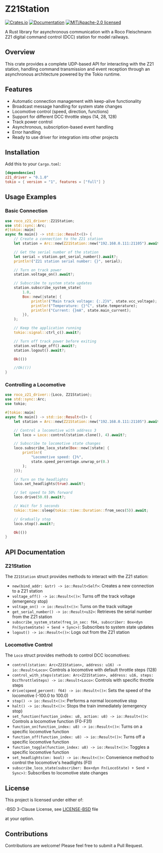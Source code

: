 # Z21Station

[![Crates.io](https://img.shields.io/crates/v/z21_driver.svg)](https://crates.io/crates/z21_driver)
[![Documentation](https://docs.rs/z21_driver/badge.svg)](https://docs.rs/z21_driver)
[![MIT/Apache-2.0 licensed](https://img.shields.io/crates/l/z21_driver.svg)](./LICENSE)

A Rust library for asynchronous communication with a Roco Fleischmann Z21 digital command control (DCC) station for model railways.

## Overview

This crate provides a complete UDP-based API for interacting with the Z21 station, handling command transmission and event reception through an asynchronous architecture powered by the Tokio runtime.

## Features

- Automatic connection management with keep-alive functionality
- Broadcast message handling for system state changes
- Locomotive control (speed, direction, functions)
- Support for different DCC throttle steps (14, 28, 128)
- Track power control
- Asynchronous, subscription-based event handling
- Error handling
- Ready to use driver for integration into other projects

## Installation

Add this to your `Cargo.toml`:

```toml
[dependencies]
z21_driver = "0.1.0"
tokio = { version = "1", features = ["full"] }
```

## Usage Examples

### Basic Connection

```rust
use roco_z21_driver::Z21Station;
use std::sync::Arc;
#[tokio::main]
async fn main() -> std::io::Result<()> {
    // Create a connection to the Z21 station
    let station = Arc::new(Z21Station::new("192.168.0.111:21105").await?);

    // Get the serial number of the station
    let serial = station.get_serial_number().await?;
    println!("Z21 station serial number: {}", serial);

    // Turn on track power
    station.voltage_on().await?;

    // Subscribe to system state updates
    station.subscribe_system_state(
        1.0,
        Box::new(|state| {
            println!("Main track voltage: {:.2}V", state.vcc_voltage);
            println!("Temperature: {}°C", state.temperature);
            println!("Current: {}mA", state.main_current);
        }),
    );

    // Keep the application running
    tokio::signal::ctrl_c().await?;

    // Turn off track power before exiting
    station.voltage_off().await?;
    station.logout().await?;

    Ok(())

    //Ok(())
}

```

### Controlling a Locomotive

```rust
use roco_z21_driver::{Loco, Z21Station};
use std::sync::Arc;
use tokio;

#[tokio::main]
async fn main() -> std::io::Result<()> {
    let station = Arc::new(Z21Station::new("192.168.0.111:21105").await?);

    // Control a locomotive with address 3
    let loco = Loco::control(station.clone(), 4).await?;

    // Subscribe to locomotive state changes
    loco.subscribe_loco_state(Box::new(|state| {
        println!(
            "Locomotive speed: {}%",
            state.speed_percentage.unwrap_or(0.)
        );
    }));

    // Turn on the headlights
    loco.set_headlights(true).await?;

    // Set speed to 50% forward
    loco.drive(50.0).await?;

    // Wait for 5 seconds
    tokio::time::sleep(tokio::time::Duration::from_secs(5)).await;

    // Gradually stop
    loco.stop().await?;

    Ok(())
}


```

## API Documentation

### Z21Station

The `Z21Station` struct provides methods to interact with the Z21 station:

- `new(bind_addr: &str) -> io::Result<Self>`: Creates a new connection to a Z21 station
- `voltage_off() -> io::Result<()>`: Turns off the track voltage (emergency stop)
- `voltage_on() -> io::Result<()>`: Turns on the track voltage
- `get_serial_number() -> io::Result<u32>`: Retrieves the serial number from the Z21 station
- `subscribe_system_state(freq_in_sec: f64, subscriber: Box<dyn Fn(SystemState) + Send + Sync>)`: Subscribes to system state updates
- `logout() -> io::Result<()>`: Logs out from the Z21 station

### Locomotive Control

The `Loco` struct provides methods to control DCC locomotives:

- `control(station: Arc<Z21Station>, address: u16) -> io::Result<Loco>`: Controls a locomotive with default throttle steps (128)
- `control_with_steps(station: Arc<Z21Station>, address: u16, steps: DccThrottleSteps) -> io::Result<Loco>`: Controls with specific throttle steps
- `drive(speed_percent: f64) -> io::Result<()>`: Sets the speed of the locomotive (-100.0 to 100.0)
- `stop() -> io::Result<()>`: Performs a normal locomotive stop
- `halt() -> io::Result<()>`: Stops the train immediately (emergency stop)
- `set_function(function_index: u8, action: u8) -> io::Result<()>`: Controls a locomotive function (F0-F31)
- `function_on(function_index: u8) -> io::Result<()>`: Turns on a specific locomotive function
- `function_off(function_index: u8) -> io::Result<()>`: Turns off a specific locomotive function
- `function_toggle(function_index: u8) -> io::Result<()>`: Toggles a specific locomotive function
- `set_headlights(on: bool) -> io::Result<()>`: Convenience method to control the locomotive's headlights (F0)
- `subscribe_loco_state(subscriber: Box<dyn Fn(LocoState) + Send + Sync>)`: Subscribes to locomotive state changes

## License

This project is licensed under either of:

-BSD 3-Clause License, see [LICENSE-BSD](https://opensource.org/license/bsd-3-clause) file

at your option.

## Contributions

Contributions are welcome! Please feel free to submit a Pull Request.
